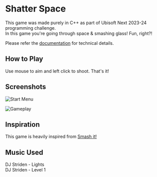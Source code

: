 # Shatter Space

This game was made purely in C++ as part of Ubisoft Next 2023-24 programming challenge.<br>
In this game you're going through space & smashing glass! Fun, right?!

Please refer the [documentation](https://github.com/DNS-404/UbisoftNEXT/blob/main/Documentation/Technical%20Documentation.pdf) for technical details.

## How to Play

Use mouse to aim and left click to shoot. That's it!

## Screenshots

![Start Menu](https://github.com/DNS-404/UbisoftNEXT/blob/main/Images/StartMenu.png)

![Gameplay](https://github.com/DNS-404/UbisoftNEXT/blob/main/Images/Gameplay.png)

## Inspiration

This game is heavily inspired from [Smash it!](https://en.wikipedia.org/wiki/Smash_Hit)

## Music Used

DJ Striden - Lights <br>
DJ Striden - Level 1

